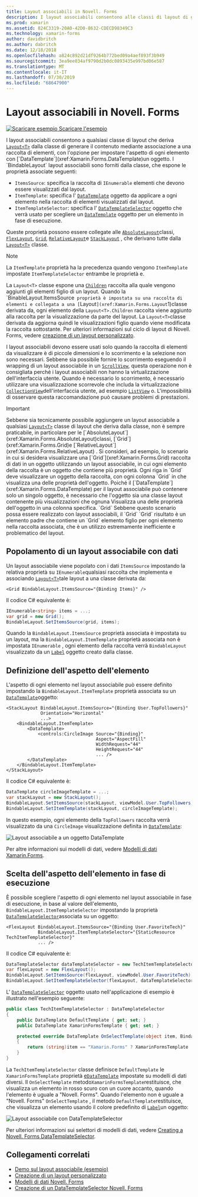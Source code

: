 ```yaml
---
title: Layout associabili in Novell. Forms
description: I layout associabili consentono alle classi di layout di generare il contenuto mediante associazione a una raccolta di elementi, con l'opzione per impostare l'aspetto di ogni elemento con un oggetto DataTemplate.
ms.prod: xamarin
ms.assetid: 824C3319-20A0-42D0-8632-CDECD98349C3
ms.technology: xamarin-forms
author: davidbritch
ms.author: dabritch
ms.date: 12/18/2018
ms.openlocfilehash: a824c892d21df9264b772bed09a4aef893f3b949
ms.sourcegitcommit: 3ea9ee034af9790d2b0dc0893435e997bd06e587
ms.translationtype: MT
ms.contentlocale: it-IT
ms.lasthandoff: 07/30/2019
ms.locfileid: "68647900"
---
```

# <a name="bindable-layouts-in-xamarinforms"></a>Layout associabili in Novell. Forms

[![Scaricare esempio](~/media/shared/download.png) Scaricare l'esempio](https://docs.microsoft.com/samples/xamarin/xamarin-forms-samples/userinterface-bindablelayouts)

I layout associabili consentono a qualsiasi classe di layout che deriva [`Layout<T>`](xref:Xamarin.Forms.Layout`1) dalla classe di generare il contenuto mediante associazione a una raccolta di elementi, con l'opzione per impostare l'aspetto di ogni elemento con [`DataTemplate`](xref:Xamarin.Forms.DataTemplate)un oggetto. I `BindableLayout` layout associabili sono forniti dalla classe, che espone le proprietà associate seguenti:

- `ItemsSource`: specifica la raccolta di `IEnumerable` elementi che devono essere visualizzati dal layout.
- `ItemTemplate`: specifica l' [`DataTemplate`](xref:Xamarin.Forms.DataTemplate) oggetto da applicare a ogni elemento nella raccolta di elementi visualizzati dal layout.
- `ItemTemplateSelector`: specifica l' [`DataTemplateSelector`](xref:Xamarin.Forms.DataTemplateSelector) oggetto che verrà usato per scegliere un [`DataTemplate`](xref:Xamarin.Forms.DataTemplate) oggetto per un elemento in fase di esecuzione.

Queste proprietà possono essere collegate alle [`AbsoluteLayout`](xref:Xamarin.Forms.AbsoluteLayout)classi, [`FlexLayout`](xref:Xamarin.Forms.FlexLayout), [`Grid`](xref:Xamarin.Forms.Grid), [`RelativeLayout`](xref:Xamarin.Forms.RelativeLayout)e [`StackLayout`](xref:Xamarin.Forms.StackLayout) , che derivano tutte dalla [`Layout<T>`](xref:Xamarin.Forms.Layout`1) classe.

> [!NOTE]
> La `ItemTemplate` proprietà ha la precedenza quando vengono `ItemTemplate` impostate `ItemTemplateSelector` entrambe le proprietà e.

La `Layout<T>` classe espone una [`Children`](xref:Xamarin.Forms.Layout`1.Children) raccolta alla quale vengono aggiunti gli elementi figlio di un layout. Quando la `BinableLayout.ItemsSource` proprietà è impostata su una raccolta di elementi e collegata a una [`Layout<T>`](xref:Xamarin.Forms.Layout`1)classe derivata da, ogni elemento della `Layout<T>.Children` raccolta viene aggiunto alla raccolta per la visualizzazione da parte del layout. La `Layout<T>`classe derivata da aggiorna quindi le visualizzazioni figlio quando viene modificata la raccolta sottostante. Per ulteriori informazioni sul ciclo di layout di Novell. Forms, vedere [creazione di un layout personalizzato](~/xamarin-forms/user-interface/layouts/custom.md).

I layout associabili devono essere usati solo quando la raccolta di elementi da visualizzare è di piccole dimensioni e lo scorrimento e la selezione non sono necessari. Sebbene sia possibile fornire lo scorrimento eseguendo il wrapping di un layout associabile in un [`ScrollView`](xref:Xamarin.Forms.ScrollView), questa operazione non è consigliata perché i layout associabili non hanno la virtualizzazione dell'interfaccia utente. Quando è necessario lo scorrimento, è necessario utilizzare una visualizzazione scorrevole che includa la virtualizzazione [`CollectionView`](xref:Xamarin.Forms.CollectionView)dell'interfaccia utente, ad esempio [`ListView`](xref:Xamarin.Forms.ListView) o. L'impossibilità di osservare questa raccomandazione può causare problemi di prestazioni.

> [!IMPORTANT]
>Sebbene sia tecnicamente possibile aggiungere un layout associabile a qualsiasi [`Layout<T>`](xref:Xamarin.Forms.Layout`1) classe di layout che deriva dalla classe, non è sempre praticabile, in particolare per le [`AbsoluteLayout`](xref:Xamarin.Forms.AbsoluteLayout)classi, [`Grid`](xref:Xamarin.Forms.Grid)e [`RelativeLayout`](xref:Xamarin.Forms.RelativeLayout) . Si consideri, ad esempio, lo scenario in cui si desidera visualizzare una [`Grid`](xref:Xamarin.Forms.Grid) raccolta di dati in un oggetto utilizzando un layout associabile, in cui ogni elemento della raccolta è un oggetto che contiene più proprietà. Ogni riga in `Grid` deve visualizzare un oggetto della raccolta, con ogni colonna `Grid` in che visualizza una delle proprietà dell'oggetto. Poiché il [`DataTemplate`](xref:Xamarin.Forms.DataTemplate) per il layout associabile può contenere solo un singolo oggetto, è necessario che l'oggetto sia una classe layout contenente più visualizzazioni che ognuna Visualizza una delle proprietà dell'oggetto in una colonna specifica. `Grid` Sebbene questo scenario possa essere realizzato con layout associabili, il `Grid` `Grid` risultato è un elemento padre che contiene un `Grid` elemento figlio per ogni elemento nella raccolta associata, che è un utilizzo estremamente inefficiente e problematico del layout.

## <a name="populating-a-bindable-layout-with-data"></a>Popolamento di un layout associabile con dati

Un layout associabile viene popolato con i dati `ItemsSource` impostando la relativa proprietà su `IEnumerable`qualsiasi raccolta che implementa e associando [`Layout<T>`](xref:Xamarin.Forms.Layout`1)tale layout a una classe derivata da:

```xaml
<Grid BindableLayout.ItemsSource="{Binding Items}" />
```

Il codice C# equivalente è:

```csharp
IEnumerable<string> items = ...;
var grid = new Grid();
BindableLayout.SetItemsSource(grid, items);
```

Quando la `BindableLayout.ItemsSource` proprietà associata è impostata su un layout, ma la `BindableLayout.ItemTemplate` proprietà associata non è impostata `IEnumerable` , ogni elemento della raccolta verrà `BindableLayout` visualizzato da un [`Label`](xref:Xamarin.Forms.Label) oggetto creato dalla classe.

## <a name="defining-item-appearance"></a>Definizione dell'aspetto dell'elemento

L'aspetto di ogni elemento nel layout associabile può essere definito impostando la `BindableLayout.ItemTemplate` proprietà associata su un [`DataTemplate`](xref:Xamarin.Forms.DataTemplate)oggetto:

```xaml
<StackLayout BindableLayout.ItemsSource="{Binding User.TopFollowers}"
             Orientation="Horizontal"
             ...>
    <BindableLayout.ItemTemplate>
        <DataTemplate>
            <controls:CircleImage Source="{Binding}"
                                  Aspect="AspectFill"
                                  WidthRequest="44"
                                  HeightRequest="44"
                                  ... />
        </DataTemplate>
    </BindableLayout.ItemTemplate>
</StackLayout>
```

Il codice C# equivalente è:

```csharp
DataTemplate circleImageTemplate = ...;
var stackLayout = new StackLayout();
BindableLayout.SetItemsSource(stackLayout, viewModel.User.TopFollowers);
BindableLayout.SetItemTemplate(stackLayout, circleImageTemplate);
```

In questo esempio, ogni elemento della `TopFollowers` raccolta verrà visualizzato da una `CircleImage` visualizzazione definita in [`DataTemplate`](xref:Xamarin.Forms.DataTemplate):

![Layout associabile a un oggetto DataTemplate](bindable-layouts-images/top-followers.png "Layout associabile con un modello di dati")

Per altre informazioni sui modelli di dati, vedere [Modelli di dati Xamarin.Forms](~/xamarin-forms/app-fundamentals/templates/data-templates/index.md).

## <a name="choosing-item-appearance-at-runtime"></a>Scelta dell'aspetto dell'elemento in fase di esecuzione

È possibile scegliere l'aspetto di ogni elemento nel layout associabile in fase di esecuzione, in base al valore dell'elemento, `BindableLayout.ItemTemplateSelector` impostando la proprietà [`DataTemplateSelector`](xref:Xamarin.Forms.DataTemplateSelector)associata su un oggetto:

```xaml
<FlexLayout BindableLayout.ItemsSource="{Binding User.FavoriteTech}"
            BindableLayout.ItemTemplateSelector="{StaticResource TechItemTemplateSelector}"
            ... />
```

Il codice C# equivalente è:

```csharp
DataTemplateSelector dataTemplateSelector = new TechItemTemplateSelector { ... };
var flexLayout = new FlexLayout();
BindableLayout.SetItemsSource(flexLayout, viewModel.User.FavoriteTech);
BindableLayout.SetItemTemplateSelector(flexLayout, dataTemplateSelector);
```

L' [`DataTemplateSelector`](xref:Xamarin.Forms.DataTemplateSelector) oggetto usato nell'applicazione di esempio è illustrato nell'esempio seguente:

```csharp
public class TechItemTemplateSelector : DataTemplateSelector
{
    public DataTemplate DefaultTemplate { get; set; }
    public DataTemplate XamarinFormsTemplate { get; set; }

    protected override DataTemplate OnSelectTemplate(object item, BindableObject container)
    {
        return (string)item == "Xamarin.Forms" ? XamarinFormsTemplate : DefaultTemplate;
    }
}
```

La `TechItemTemplateSelector` classe definisce `DefaultTemplate` le `XamarinFormsTemplate` proprietà [e`DataTemplate`](xref:Xamarin.Forms.DataTemplate) impostate su modelli di dati diversi. Il `OnSelectTemplate` metodo`XamarinFormsTemplate`restituisce, che visualizza un elemento in rosso scuro con un cuore accanto, quando l'elemento è uguale a "Novell. Forms". Quando l'elemento non è uguale a "Novell. Forms" `OnSelectTemplate` , il metodo `DefaultTemplate`restituisce, che visualizza un elemento usando il colore predefinito di [`Label`](xref:Xamarin.Forms.Label)un oggetto:

![Layout associabile con DataTemplateSelector](bindable-layouts-images/favorite-tech.png "Layout associabile con un selettore di modello di dati")

Per ulteriori informazioni sui selettori di modelli di dati, vedere [Creating a Novell. Forms DataTemplateSelector](~/xamarin-forms/app-fundamentals/templates/data-templates/selector.md).

## <a name="related-links"></a>Collegamenti correlati

- [Demo sul layout associabile (esempio)](https://docs.microsoft.com/samples/xamarin/xamarin-forms-samples/userinterface-bindablelayouts)
- [Creazione di un layout personalizzato](~/xamarin-forms/user-interface/layouts/custom.md)
- [Modelli di dati Novell. Forms](~/xamarin-forms/app-fundamentals/templates/data-templates/index.md)
- [Creazione di un DataTemplateSelector Novell. Forms](~/xamarin-forms/app-fundamentals/templates/data-templates/selector.md)

